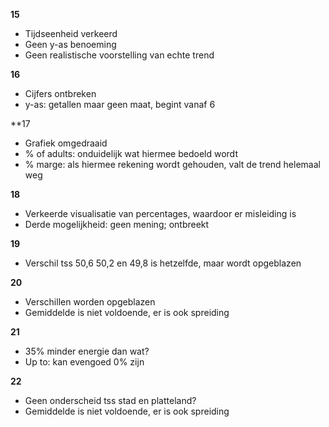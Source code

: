 
**15**
- Tijdseenheid verkeerd
- Geen y-as benoeming
- Geen realistische voorstelling van echte trend

**16**
- Cijfers ontbreken
- y-as: getallen maar geen maat, begint vanaf 6

**17
- Grafiek omgedraaid
- % of adults: onduidelijk wat hiermee bedoeld wordt
- % marge: als hiermee rekening wordt gehouden, valt de trend helemaal weg

**18**
- Verkeerde visualisatie van percentages, waardoor er misleiding is
- Derde mogelijkheid: geen mening; ontbreekt

**19**
- Verschil tss 50,6 50,2 en 49,8 is hetzelfde, maar wordt opgeblazen

**20**
- Verschillen worden opgeblazen
- Gemiddelde is niet voldoende, er is ook spreiding

**21**
- 35% minder energie dan wat?
- Up to: kan evengoed 0% zijn

**22**
- Geen onderscheid tss stad en platteland?
- Gemiddelde is niet voldoende, er is ook spreiding